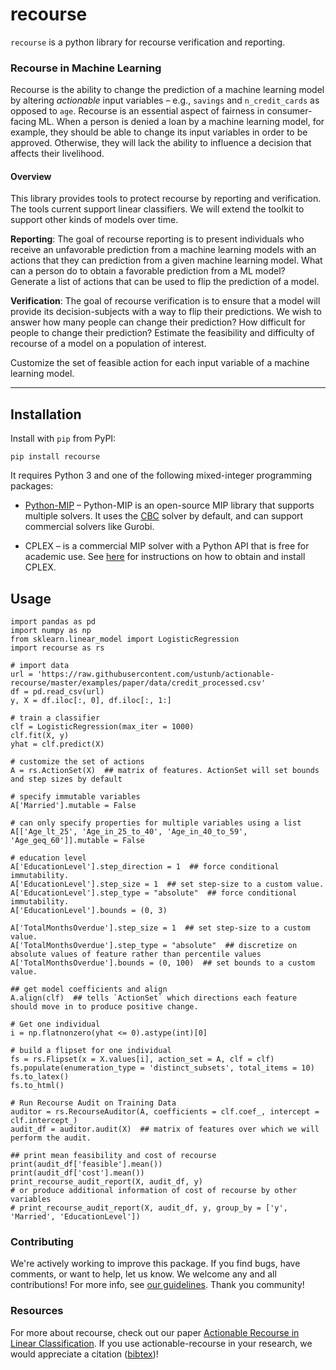 recourse
=================== 

`recourse` is a python library for recourse verification and reporting. 

### Recourse in Machine Learning

Recourse is the ability to change the prediction of a machine learning model by altering *actionable* input variables – e.g., `savings` and `n_credit_cards` as opposed to `age`. Recourse is an essential aspect of fairness in consumer-facing ML. When a person is denied a loan by a machine learning model, for example, they should be able to change its input variables in order to be approved. Otherwise, they will lack the ability to influence a decision that affects their livelihood.

#### Overview

This library provides tools to protect recourse by reporting and verification. The tools current support linear classifiers. We will extend the toolkit to support other kinds of models over time.

**Reporting**: The goal of recourse reporting is to present individuals who receive an unfavorable prediction from a machine learning models with an actions that they can prediction from a given machine learning model. What can a person do to obtain a favorable prediction from a ML model? Generate a list of actions that can be used to flip the prediction of a model.

**Verification**: The goal of recourse verification is to ensure that a model will provide its decision-subjects with a way to flip their predictions. We wish to answer how many people can change their prediction? How difficult for people to change their prediction? Estimate the feasibility and difficulty of recourse of a model on a population of interest.

Customize the set of feasible action for each input variable of a machine learning model.

----

## Installation

Install with `pip` from PyPI:

```
pip install recourse
```

It requires Python 3 and one of the following mixed-integer programming packages: 
 
- [Python-MIP](http://python-mip.com/) – Python-MIP is an open-source MIP library that supports multiple solvers. It uses the [CBC]() solver by default, and can support commercial solvers like Gurobi. 

- CPLEX – is a commercial MIP solver with a Python API that is free for academic use. See [here](docs/cplex_installation.md) for instructions on how to obtain and install CPLEX.

## Usage

```
import pandas as pd
import numpy as np
from sklearn.linear_model import LogisticRegression
import recourse as rs

# import data
url = 'https://raw.githubusercontent.com/ustunb/actionable-recourse/master/examples/paper/data/credit_processed.csv'
df = pd.read_csv(url)
y, X = df.iloc[:, 0], df.iloc[:, 1:]

# train a classifier
clf = LogisticRegression(max_iter = 1000)
clf.fit(X, y)
yhat = clf.predict(X)

# customize the set of actions
A = rs.ActionSet(X)  ## matrix of features. ActionSet will set bounds and step sizes by default

# specify immutable variables
A['Married'].mutable = False

# can only specify properties for multiple variables using a list
A[['Age_lt_25', 'Age_in_25_to_40', 'Age_in_40_to_59', 'Age_geq_60']].mutable = False

# education level
A['EducationLevel'].step_direction = 1  ## force conditional immutability.
A['EducationLevel'].step_size = 1  ## set step-size to a custom value.
A['EducationLevel'].step_type = "absolute"  ## force conditional immutability.
A['EducationLevel'].bounds = (0, 3)

A['TotalMonthsOverdue'].step_size = 1  ## set step-size to a custom value.
A['TotalMonthsOverdue'].step_type = "absolute"  ## discretize on absolute values of feature rather than percentile values
A['TotalMonthsOverdue'].bounds = (0, 100)  ## set bounds to a custom value.

## get model coefficients and align
A.align(clf)  ## tells `ActionSet` which directions each feature should move in to produce positive change.

# Get one individual
i = np.flatnonzero(yhat <= 0).astype(int)[0]

# build a flipset for one individual
fs = rs.Flipset(x = X.values[i], action_set = A, clf = clf)
fs.populate(enumeration_type = 'distinct_subsets', total_items = 10)
fs.to_latex()
fs.to_html()

# Run Recourse Audit on Training Data
auditor = rs.RecourseAuditor(A, coefficients = clf.coef_, intercept = clf.intercept_)
audit_df = auditor.audit(X)  ## matrix of features over which we will perform the audit.

## print mean feasibility and cost of recourse
print(audit_df['feasible'].mean())
print(audit_df['cost'].mean())
print_recourse_audit_report(X, audit_df, y)
# or produce additional information of cost of recourse by other variables
# print_recourse_audit_report(X, audit_df, y, group_by = ['y', 'Married', 'EducationLevel'])

```

### Contributing

We're actively working to improve this package. If you find bugs, have comments, or want to help, let us know. We welcome any and all contributions! For more info, see [our guidelines](https://github.com/ustunb/actionable-recourse/blob/master/CONTRIBUTING.md). Thank you community!

### Resources

For more about recourse, check out our paper [Actionable Recourse in Linear Classification](https://arxiv.org/abs/1809.06514). If you use actionable-recourse in your research, we would appreciate a citation ([bibtex](/docs/references/ustun2019recourse.bibtex))!